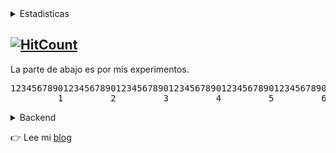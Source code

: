 



<details>
  <summary>Estadisticas</summary>

  [![README Card](https://github-readme-stats.vercel.app/api?username=parziva-1&show_icons=true&hide=["stars"])](#)
</details>


[![HitCount](https://hits.dwyl.com/parziva-1/parziva-1.svg)](#)
---

La parte de abajo es por mis experimentos.
<pre>
1234567890123456789012345678901234567890123456789012345678901234567890123456789012345678901234567890123456789012345
         1         2         3         4         5         6         7         8         9         0         1
</pre>

<details>
  <summary>Backend</summary>
  * JavaScript (Node.js)
  * Python (FastAPI)
  
</details>

👉 Lee mi [blog](https://dev-test.ga/)
